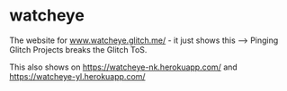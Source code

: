 # watcheye
The website for www.watcheye.glitch.me/ - it just shows this --> Pinging Glitch Projects breaks the Glitch ToS.

This also shows on https://watcheye-nk.herokuapp.com/ and https://watcheye-yl.herokuapp.com/
